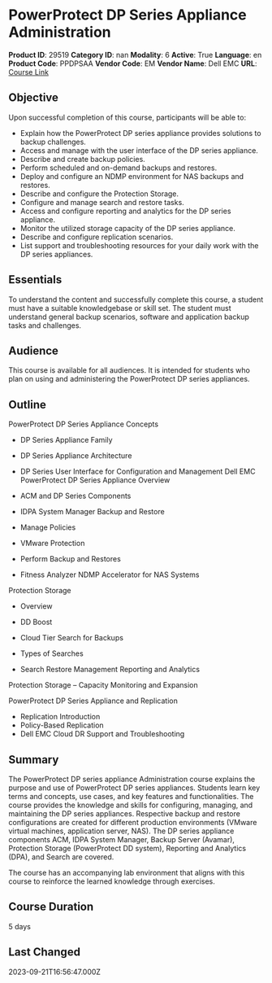 # PowerProtect DP Series Appliance Administration

**Product ID**: 29519
**Category ID**: nan
**Modality**: 6
**Active**: True
**Language**: en
**Product Code**: PPDPSAA
**Vendor Code**: EM
**Vendor Name**: Dell EMC
**URL**: [Course Link](https://www.fastlaneus.com/course/emc-ppdpsaa)

## Objective
Upon successful completion of this course, participants will be able to:


- Explain how the PowerProtect DP series appliance provides solutions to backup challenges.
- Access and manage with the user interface of the DP series appliance.
- Describe and create backup policies.
- Perform scheduled and on-demand backups and restores.
- Deploy and configure an NDMP environment for NAS backups and restores.
- Describe and configure the Protection Storage.
- Configure and manage search and restore tasks.
- Access and configure reporting and analytics for the DP series appliance.
- Monitor the utilized storage capacity of the DP series appliance.
- Describe and configure replication scenarios.
- List support and troubleshooting resources for your daily work with the DP series appliances.

## Essentials
To understand the content and successfully complete this course, a student must have a suitable knowledgebase or skill set. The student must understand general backup scenarios, software and application backup tasks and challenges.

## Audience
This course is available for all audiences. It is intended for students who plan on using and administering the PowerProtect DP series appliances.

## Outline
PowerProtect DP Series Appliance Concepts


- DP Series Appliance Family
- DP Series Appliance Architecture
- DP Series User Interface for Configuration and Management
Dell EMC PowerProtect DP Series Appliance Overview


- ACM and DP Series Components
- IDPA System Manager
Backup and Restore


- Manage Policies
- VMware Protection
- Perform Backup and Restores
- Fitness Analyzer
NDMP Accelerator for NAS Systems

Protection Storage


- Overview
- DD Boost
- Cloud Tier
Search for Backups


- Types of Searches
- Search Restore Management
Reporting and Analytics

Protection Storage – Capacity Monitoring and Expansion

PowerProtect DP Series Appliance and Replication


- Replication Introduction
- Policy-Based Replication
- Dell EMC Cloud DR
Support and Troubleshooting

## Summary
The PowerProtect DP series appliance Administration course explains the purpose and use of PowerProtect DP series appliances. Students learn key terms and concepts, use cases, and key features and functionalities. The course provides the knowledge and skills for configuring, managing, and maintaining the DP series appliances. Respective backup and restore configurations are created for different production environments (VMware virtual machines, application server, NAS). The DP series appliance components ACM, IDPA System Manager, Backup Server (Avamar), Protection Storage (PowerProtect DD system), Reporting and Analytics (DPA), and Search are covered.

The course has an accompanying lab environment that aligns with this course to reinforce the learned knowledge through exercises.

## Course Duration
5 days

## Last Changed
2023-09-21T16:56:47.000Z

